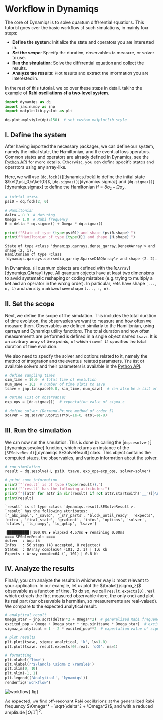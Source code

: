 # Workflow in Dynamiqs

The core of Dynamiqs is to solve quantum differential equations. This tutorial goes over the basic workflow of such simulations, in mainly four steps:

- **Define the system**: Initialize the state and operators you are interested in.
- **Set the scope**: Specify the duration, observables to measure, or solver to use.
- **Run the simulation**: Solve the differential equation and collect the results.
- **Analyze the results**: Plot results and extract the information you are interested in.

In the rest of this tutorial, we go over these steps in detail, taking the example of **Rabi oscillations of a two-level system**.

```python
import dynamiqs as dq
import jax.numpy as jnp
import matplotlib.pyplot as plt

dq.plot.mplstyle(dpi=150)  # set custom matplotlib style
```

## I. Define the system

After having imported the necessary packages, we can define our system, namely the initial state, the Hamiltonian, and the eventual loss operators. Common states and operators are already defined in Dynamiqs, see the [Python API](../../python_api/index.md) for more details. Otherwise, you can define specific states and operators using any array-like.

Here, we will use [`dq.fock()`][dynamiqs.fock] to define the initial state $\ket{\psi_0}=\ket{0}$, [`dq.sigmaz()`][dynamiqs.sigmaz] and [`dq.sigmax()`][dynamiqs.sigmax] to define the Hamiltonian $H = \delta \sigma_z + \Omega \sigma_x$.

```python
# initial state
psi0 = dq.fock(2, 0)

# Hamiltonian
delta = 0.3  # detuning
Omega = 1.0  # Rabi frequency
H = delta * dq.sigmaz() + Omega * dq.sigmax()

print(f"State of type {type(psi0)} and shape {psi0.shape}.")
print(f"Hamiltonian of type {type(H)} and shape {H.shape}.")
```

```text title="Output"
State of type <class 'dynamiqs.qarrays.dense_qarray.DenseQArray'> and shape (2, 1).
Hamiltonian of type <class 'dynamiqs.qarrays.sparsedia_qarray.SparseDIAQArray'> and shape (2, 2).
```

In Dynamiqs, all quantum objects are defined with the [`QArray`][dynamiqs.QArray] type. All quantum objects have at least two dimensions to avoid systematic reshaping or coding mistakes (e.g. trying to multiply a ket and an operator in the wrong order). In particular, kets have shape `(..., n, 1)` and density matrices have shape `(..., n, n)`.

## II. Set the scope

Next, we define the scope of the simulation. This includes the total duration of time evolution, the observables we want to measure and how often we measure them. Observables are defined similarly to the Hamiltonian, using qarrays and Dynamiqs utility functions. The total duration and how often measurements are performed is defined in a single object named `tsave`. It is an arbitrary array of time points, of which `tsave[-1]` specifies the total duration of time evolution.

We also need to specify the solver and options related to it, namely the method of integration and the eventual related parameters. The list of available solvers and their parameters is available in the [Python API](../../python_api/index.md).

```python
# define sampling times
sim_time = 10.0  # total time of evolution
num_save = 101  # number of time slots to save
tsave = jnp.linspace(0.0, sim_time, num_save)  # can also be a list or a NumPy array

# define list of observables
exp_ops = [dq.sigmaz()]  # expectation value of sigma_z

# define solver (Dormand-Prince method of order 5)
solver = dq.solver.Dopri5(rtol=1e-6, atol=1e-8)
```

## III. Run the simulation

We can now run the simulation. This is done by calling the [`dq.sesolve()`][dynamiqs.sesolve] function, which returns an instance of the [`SESolveResult`][dynamiqs.SESolveResult] class. This object contains the computed states, the observables, and various information about the solver.

```python
# run simulation
result = dq.sesolve(H, psi0, tsave, exp_ops=exp_ops, solver=solver)

# print some information
print(f"`result` is of type {type(result)}.")
print(f"`result` has the following attributes:")
print(f"{[attr for attr in dir(result) if not attr.startswith('__')]}\n")
print(result)
```

```text title="Output"
`result` is of type <class 'dynamiqs.result.SESolveResult'>.
`result` has the following attributes:
['_abc_impl', '_saved', '_str_parts', 'block_until_ready', 'expects', 'extra', 'final_state', 'gradient', 'infos', 'options', 'solver', 'states', 'to_numpy', 'to_qutip', 'tsave']

|██████████| 100.0% ◆ elapsed 4.57ms ◆ remaining 0.00ms
==== SESolveResult ====
Solver  : Dopri5
Infos   : 56 steps (48 accepted, 8 rejected)
States  : QArray complex64 (101, 2, 1) | 1.6 Kb
Expects : Array complex64 (1, 101) | 0.8 Kb
```

## IV. Analyze the results

Finally, you can analyze the results in whichever way is most relevant to your application. In our example, let us plot the $\braket{\sigma_z}$ observable as a function of time. To do so, we call `result.expects[0].real` which extracts the first measured observable (here, the only one) and plot its real part (our observable is hermitian, so measurements are real-valued). We compare to the expected analytical result.

```python
# analytical result
Omega_star = jnp.sqrt(delta**2 + Omega**2)  # generalized Rabi frequency
excited_pop = Omega / Omega_star * jnp.sin(tsave * Omega_star)  # excited population
sigmaz_analytical = 1 - 2 * excited_pop**2  # expectation value of sigma_z

# plot results
plt.plot(tsave, sigmaz_analytical, 'k', lw=1.0)
plt.plot(tsave, result.expects[0].real, 'oC0', ms=4)

# formatting
plt.xlabel('Time')
plt.ylabel(r'$\langle \sigma_z \rangle$')
plt.xlim(0, 10)
plt.ylim(-1, 1)
plt.legend(('Analytical', 'Dynamiqs'))
renderfig('workflow')
```

![workflow](../../figs_docs/workflow.png){.fig}

As expected, we find off-resonant Rabi oscillations at the generalized Rabi frequency $\Omega^* = \sqrt{\delta^2 + \Omega^2}$, and with a reduced amplitude $|\Omega / \Omega^*|^2$.
